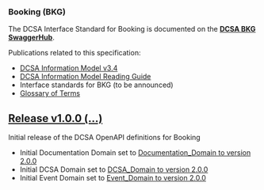 ### Booking (BKG)

The DCSA Interface Standard for Booking is documented on the [**DCSA BKG SwaggerHub**](https://app.swaggerhub.com/apis/dcsaorg/DCSA_BKG).

Publications related to this specification:
- [DCSA Information Model v3.4](https://dcsa.org/wp-content/uploads/2020/12/20201208-DCSA-P1-DCSA-Information-Model-v3.4-FINAL.pdf)
-	[DCSA Information Model Reading Guide]( https://dcsa.org/wp-content/uploads/2020/07/DCSA-Information-Model-2.0-Reading-Guide-vF.pdf)
- Interface standards for BKG (to be announced)
-	[Glossary of Terms](https://knowledge.dcsa.org/s/glossary)

<a name="v100"></a>[Release v1.0.0 (...)](https://app.swaggerhub.com/apis-docs/dcsaorg/DCSA_BKG/1.0.0)
---
Initial release of the DCSA OpenAPI definitions for Booking

- Initial Documentation Domain set to [Documentation_Domain to version 2.0.0](https://github.com/dcsaorg/DCSA-OpenAPI/tree/master/domain/documentation#v200)
- Initial DCSA Domain set to [DCSA_Domain to version 2.0.0](https://github.com/dcsaorg/DCSA-OpenAPI/tree/master/domain/dcsa#v200)
- Initial Event Domain set to [Event_Domain to version 2.0.0](https://github.com/dcsaorg/DCSA-OpenAPI/tree/master/domain/event#v200)

